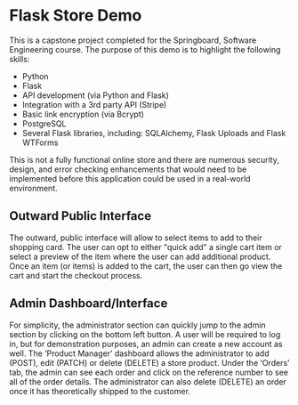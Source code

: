 # Flask Store Demo

This is a capstone project completed for the Springboard, Software Engineering course. The purpose of this demo is to highlight the following skills:

- Python
- Flask
- API development (via Python and Flask)
- Integration with a 3rd party API (Stripe)
- Basic link encryption (via Bcrypt)
- PostgreSQL
- Several Flask libraries, including: SQLAlchemy, Flask Uploads and Flask WTForms

This is not a fully functional online store and there are numerous security, design, and error checking enhancements that would need to be implemented before this application could be used in a real-world environment.

## Outward Public Interface

The outward, public interface will allow to select items to add to their shopping card. The user can opt to either "quick add" a single cart item or select a preview of the item where the user can add additional product. Once an item (or items) is added to the cart, the user can then go view the cart and start the checkout process.

## Admin Dashboard/Interface
For simplicity, the administrator section can quickly jump to the admin section by clicking on the bottom left button. A user will be required to log in, but for demonstration purposes, an admin can create a new account as well. The ‘Product Manager’ dashboard allows the administrator to add (POST), edit (PATCH) or delete (DELETE) a store product. Under the ‘Orders’ tab, the admin can see each order and click on the reference number to see all of the order details. The administrator can also delete (DELETE) an order once it has theoretically shipped to the customer.

